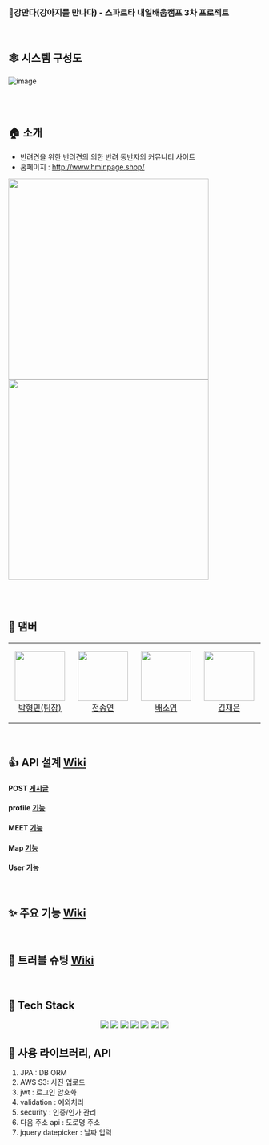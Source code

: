 ### 🐶강만다(강아지를 만나다) - 스파르타 내일배움캠프 3차 프로젝트

<br>

## 🕸 시스템 구성도
![image](https://user-images.githubusercontent.com/42319300/162265770-338562cc-62b9-4197-83b5-8ba3222cae9a.png)

<br><br>

## 🏠 소개

+ 반려견을 위한 반려견의 의한 반려 동반자의 커뮤니티 사이트
+ 홈페이지 : http://www.hminpage.shop/


<img src = "https://user-images.githubusercontent.com/42319300/161721735-e80e07f1-108b-4d85-bbda-77599c4729ff.png" width ="400" /> <img src = "https://user-images.githubusercontent.com/42319300/161721726-8e424d92-72a1-44e4-95b1-aca64d0df5fd.png" width ="400" /> </br>

<Br>
  

<br/>


## 🧙 맴버

<table>
    <tr>
        <td align="center" width="130px" height="160px">
            <a href="https://github.com/thalals"><img height="100px" width="100px" src="https://avatars.githubusercontent.com/u/42319300?s=460&u=feb753590ea1a1d094b08573bb11f15e801e63cc&v=4" /></a>
          <br />
            <a href="https://github.com/thalals">박형민(팀장)</a>
      </td>
      <td align="center" width="130px" height="160px">
                  <a href="https://github.com/sendkite1"><img height="100px" width="100px" src="https://user-images.githubusercontent.com/42319300/135604950-2cf4e5fd-8cf4-4941-8a00-77e0cd982751.jpg" /></a>
                <br />
                  <a href="https://github.com/sendkite">전송연</a>
            </td>
        <td align="center" width="130px" height="160px">
            <a href="https://github.com/carina9231"><img height="100px" width="100px" src="https://user-images.githubusercontent.com/42319300/135605305-2b71e4a7-c01d-4349-a1d8-dc8132584d99.jpg" /></a>
          <br />
            <a href="https://github.com/carina9231">배소영</a>
      </td>
      <td align="center" width="130px" height="160px">
                  <a href="https://github.com/jenny0325"><img height="100px" width="100px" src="https://user-images.githubusercontent.com/42319300/135706447-06ba949f-ec19-462b-81c6-c5b297bbfc45.jpg" /></a>
                <br />
                  <a href="https://github.com/jenny0325">김재은</a>
            </td>
  </tr>

</table>

<br/>

## 👍 API 설계 [Wiki](https://github.com/thalals/MaruMaru_sparta_ver.Spring/wiki/API-%EB%AC%B8%EC%84%9C)
#### POST [게시글](https://github.com/thalals/MaruMaru_sparta_ver.Spring/wiki/API-%EB%AC%B8%EC%84%9C#post-%EA%B2%8C%EC%8B%9C%EA%B8%80)
#### profile [기능](https://github.com/thalals/MaruMaru_sparta_ver.Spring/wiki/API-%EB%AC%B8%EC%84%9C#profile-%EA%B8%B0%EB%8A%A5)
#### MEET [기능](https://github.com/thalals/MaruMaru_sparta_ver.Spring/wiki/API-%EB%AC%B8%EC%84%9C#meet-%EA%B8%B0%EB%8A%A5)
#### Map [기능](https://github.com/thalals/MaruMaru_sparta_ver.Spring/wiki/API-%EB%AC%B8%EC%84%9C#map-%EA%B8%B0%EB%8A%A5)
#### User [기능](https://github.com/thalals/MaruMaru_sparta_ver.Spring/wiki/API-%EB%AC%B8%EC%84%9C#user-%EA%B8%B0%EB%8A%A5)

<br/>

## ✨️ 주요 기능 [Wiki](https://github.com/thalals/MaruMaru_sparta_ver.Spring/wiki/API-%EB%AC%B8%EC%84%9C)
<br/>

## 📗 트러블 슈팅 [Wiki](https://github.com/thalals/MaruMaru_sparta_ver.Spring/wiki/API-%EB%AC%B8%EC%84%9C)
<br/>

## 📌 Tech Stack


<p align='center'>
<img src="https://img.shields.io/badge/HTML5-E34F26?style=flat-square&logo=HTML5&logoColor=white"/></a>
<img src="https://img.shields.io/badge/CSS3-1572B6?style=flat-square&logo=CSS3&logoColor=white"/></a>
<img src="https://img.shields.io/badge/JavaScript-F7DF1E?style=flat-square&logo=JavaScript&logoColor=white"/></a>
<img src="https://img.shields.io/badge/JAVA-5483B1?style=flat-square&logo=JAVA&logoColor=white"/></a>
<img src="https://img.shields.io/badge/SPRING-232F3E?style=flat-square&logo=SPRING&logoColor=white"/></a>
<img src="https://img.shields.io/badge/Mysql-47A248?style=flat-square&logo=Mysql&logoColor=white"/></a>
<img src="https://img.shields.io/badge/Amazon AWS-BD8B13?style=flat-square&logo=Amazon%20AWS&logoColor=white"/></a>
</p>


## 📌 사용 라이브러리, API

1. JPA : DB ORM
2. AWS S3: 사진 업로드
3. jwt : 로그인 암호화
4. validation : 예외처리
5. security : 인증/인가 관리
6. 다음 주소 api : 도로명 주소
7. jquery datepicker : 날짜 입력


<br/>



